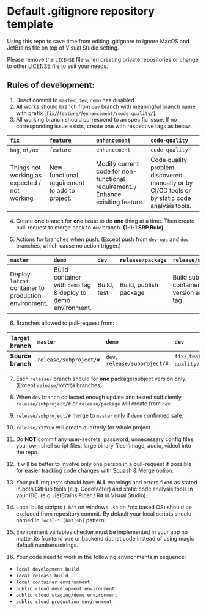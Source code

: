 # Default .gitignore repository template
Using this repo to save time from editing .gitignore to ignore MacOS and JetBrains file on top of Visual Studio setting.

Please remove the `LICENSE` file when creating private repositories or change to other [LICENSE](https://choosealicense.com/) file to suit your needs.

## Rules of development:
1. Direct commit to `master`, `dev`, `demo` has disabled.
2. All works should branch from `dev` branch with meaningful branch name with prefix [`fix/`/`feature/`/`enhancement/`/`code-quality/`].
3. All working branch should correspond to an specific issue. If no corresponding issue exists, create one with respective tags as below:

| `fix` | `feature` | `enhancement` | `code-quality` |
| :- | :- | :- | :- |
| `bug`, `ui/ux` | `feature` | `enhancement` | `code-quality` | 
| Things not working as expected / not working. | New functional requirement to add to project. | Modify current code for non-functional requirement. / Enhance exisiting feature. | Code quality problem discovered manually or by CI/CD tools or by static code analysis tools. |   

4. Create **one** branch for **one** issue to do **one** thing at a time. Then create pull-request to merge back to `dev` branch. **(1-1-1 SRP Rule)**

5. Actions for branches when push. (Except push from `dev-ops` and `doc` branches, which cause no action trigger.)

| `master` | `demo` | `dev` | `release/package` | `release/subproject` | `release/YYYYQ#` |
| :- | :- | :- | :- | :- | :- |
| Deploy `latest` container to production environment. | Build container with `demo` tag & deploy to demo environment. | Build, test | Build, publish package | Build subproject container with version and `latest` tag | No action |

6. Branches allowed to pull-request from:

| **Target branch** | `master` | `demo` | `dev` | `release/subproject/#`, `release/package` |
| :- | :- | :- | :- | :- |
| **Source branch** | `release/subproject/#` | `dev`, `release/subproject/#` | `fix/`,`feature/`,`enhancement/`,`code-quality/`,`doc/`,`dev-ops` | `dev`

7. Each `release/` branch should for **one** package/subject version only. (Except `release/YYYYQ#` branches)
8. When `dev` branch collected enough update and tested sufficiently, `release/subproject/#` or `release/package` will create from `dev`.
9. `release/subproject/#` merge to `master` only if `demo` confirmed safe.
10. `release/YYYYQ#` will create quarterly for whole project.

11. Do **NOT** commit any user-secrets, password, unnecessary config files, your own shell script files, large binary files (image, audio, video) into the repo.

12. It will be better to involve only one person in a pull-request if possible for easier tracking code changes with Squash & Merge option.

13. Your pull-requests should have **ALL** warnings and errors fixed as stated in both GitHub tools (e.g. Codefactor) and static code analysis tools in your IDE. (e.g. JetBrains Rider / R# in Visual Studio).

14. Local build scripts (`.bat` on windows `.sh` on *nix based OS) should be excluded from repository commit. By default your local scripts should named in `local-*.[bat|sh]` pattern.

15. Environment variables checker must be implemented in your app no matter its frontend vue or backend dotnet code instead of using magic default numbers/strings.

16. Your code need to work in the following environments in sequence:
- `local development build`
- `local release build`
- `local container environment`
- `public cloud development environment`
- `public cloud staging/demo environment`
- `public cloud production environment` 